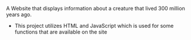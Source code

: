 A Website that displays information about a creature that lived 300 million years ago.

- This project utilizes HTML and JavaScript which is used for some functions that are available on the site
  
